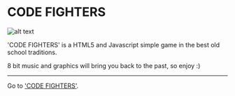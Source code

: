 # CODE FIGHTERS

![alt text](http://webalex.cf/code-fighters-game/images/git_codefighters.png)

'CODE FIGHTERS' is a HTML5 and Javascript simple game in the best old school traditions.

8 bit music and graphics will bring you back to the past, so enjoy :)
***
Go to ['CODE FIGHTERS'](http://webalex.cf/code-fighters-game/).